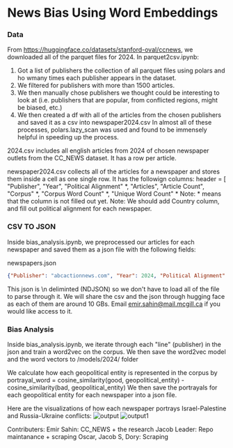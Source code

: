 # News Bias Using Word Embeddings

### Data
From https://huggingface.co/datasets/stanford-oval/ccnews, we downloaded all of the parquet files for 2024. 
In parquet2csv.ipynb:
1) Got a list of publishers the collection of all parquet files using polars and ho wmany times each publisher appears in the dataset.
2) We filtered for publishers with more than 1500 articles.
3) We then manually chose publishers we thought could be interesting to look at (i.e. publishers that are popular, from conflicted regions, might be biased, etc.)
4) We then created a df with all of the articles from the chosen publishers and saved it as a csv into newspaper2024.csv
In almost all of these processes, polars.lazy_scan was used and found to be immensely helpful in speeding up the process.

2024.csv includes all english articles from 2024 of chosen newspaper outlets from the CC_NEWS dataset. It has a row per article.

newspaper2024.csv collects all of the articles for a newspaper and stores them inside a cell as one single row. It has the followign columns:
header = [
"Publisher",
"Year",
"Political Alignment" *,
"Articles",
"Article Count",
"Corpus" *,
"Corpus Word Count" *,
"Unique Word Count" *
Note: * means that the column is not filled out yet.
Note: We should add Country column, and fill out political alignment for each newspaper.

### CSV TO JSON

Inside bias_analysis.ipynb, we preprocessed our articles for each newspaper and saved them as a json file with the following fields:

newspapers.json 
```json
{"Publisher": "abcactionnews.com", "Year": 2024, "Political Alignment": "(not filled yet)", "Articles": [], "Article Count": 0, "Corpus": "[[][]..]", "Corpus Word Count": 0, "Unique Word Count": 0}
```
This json is \n deliminted (NDJSON) so we don't have to load all of the file to parse through it.
We will share the csv and the json through hugging face as each of them are around 10 GBs. Email emir.sahin@mail.mcgill.ca if you would like access to it.
### Bias Analysis
Inside bias_analysis.ipynb, we iterate through each "line" (publisher) in the json and train a word2vec on the corpus.
We then save the word2vec model and the word vectors to /models/2024/ folder

We calculate how each geopolitical entity is represented in the corpus by portrayal_word = cosine_similarity(good, geopolitical_entity) - cosine_similarity(bad, geopolitical_entity)
We then save the portrayals for each geopolitical entity for each newspaper into a json file.

Here are the visualizations of how each newspaper portrays Israel-Palestine and Russia-Ukraine conflicts:
![output](https://github.com/user-attachments/assets/8e14ed2e-6ba2-4ae7-aff7-35499af71c1b)
![output1](https://github.com/user-attachments/assets/1dd765ab-52e1-4903-be5e-1ff3ba5662f4)


Contributers:
Emir Sahin: CC_NEWS + the research
Jacob Leader: Repo maintanance + scraping
Oscar, Jacob S, Dory: Scraping

